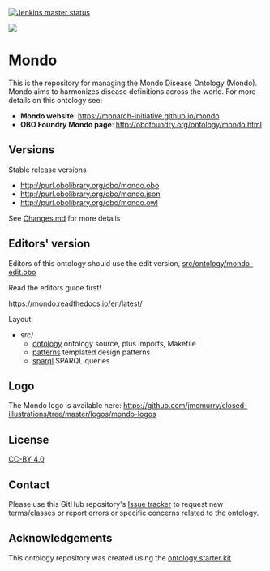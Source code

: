 [![Jenkins master status](https://ci.monarchinitiative.org/buildStatus/icon?subject=Jenkins%20master%20status&job=test-mondo&build=last:${params.MONDO_BRANCH=master})](https://ci.monarchinitiative.org/job/test-mondo/)

<img src="https://github.com/jmcmurry/closed-illustrations/blob/master/logos/mondo-logos/mondo_logo_black-banner.png"/>

# Mondo

This is the repository for managing the Mondo Disease Ontology (Mondo). Mondo aims to harmonizes disease definitions across the world. For more details on this ontology see:

 * **Mondo website**: https://monarch-initiative.github.io/mondo
 * **OBO Foundry Mondo page**: http://obofoundry.org/ontology/mondo.html

## Versions

Stable release versions

 * http://purl.obolibrary.org/obo/mondo.obo
 * http://purl.obolibrary.org/obo/mondo.json
 * http://purl.obolibrary.org/obo/mondo.owl

See [Changes.md](Changes.md) for more details

## Editors' version

Editors of this ontology should use the edit version, [src/ontology/mondo-edit.obo](src/ontology/mondo-edit.obo)

Read the editors guide first!

https://mondo.readthedocs.io/en/latest/

Layout:

 * src/
    * [ontology](src/ontology) ontology source, plus imports, Makefile
    * [patterns](src/patterns/dosdp-patterns) templated design patterns
    * [sparql](src/sparql) SPARQL queries

## Logo

The Mondo logo is available here: https://github.com/jmcmurry/closed-illustrations/tree/master/logos/mondo-logos

## License
[CC-BY 4.0](https://creativecommons.org/licenses/by/4.0/)

## Contact

Please use this GitHub repository's [Issue tracker](https://github.com/monarch-initiative/mondo-build/issues) to request new terms/classes or report errors or specific concerns related to the ontology.

## Acknowledgements

This ontology repository was created using the [ontology starter kit](https://github.com/INCATools/ontology-starter-kit)


